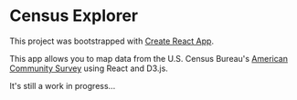 # Census Explorer
This project was bootstrapped with [Create React App](https://github.com/facebookincubator/create-react-app).

This app allows you to map data from the U.S. Census Bureau's [American Community Survey](https://www.census.gov/programs-surveys/acs/) using React and D3.js.

It's still a work in progress...